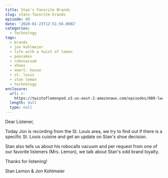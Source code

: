 ```yaml
---
title: Stan's Favorite Brands
slug: stans-favorite-brands
episode: 80
date: '2020-01-23T12:51:56.000Z'
categories:
  - Technology
tags:
  - brands
  - jon kohlmeier
  - life with a twist of lemon
  - pancakes
  - robovacuum
  - shoes
  - smart. house
  - st. louis
  - stan lemon
  - technology
enclosure:
  url: >-
    https://twistoflemonpod.s3.us-east-2.amazonaws.com/episodes/080-lwatol-20200123.mp3
  length: null
  type: null
---
```


Dear Listener,

Today Jon is recording from the St. Louis area, we try to find out if there is a specific St. Louis cuisine and get an update on Stan's shoe decision.

Stan also tells us about his robocalls vacuum and per request from one of our favorite listeners (Mrs. Lemon), we talk about Stan's odd brand loyalty.

Thanks for listening!

Stan Lemon & Jon Kohlmeier
